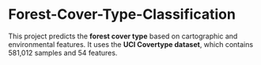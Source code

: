 # Forest-Cover-Type-Classification
This project predicts the **forest cover type** based on cartographic and environmental features.   It uses the **UCI Covertype dataset**, which contains 581,012 samples and 54 features.
